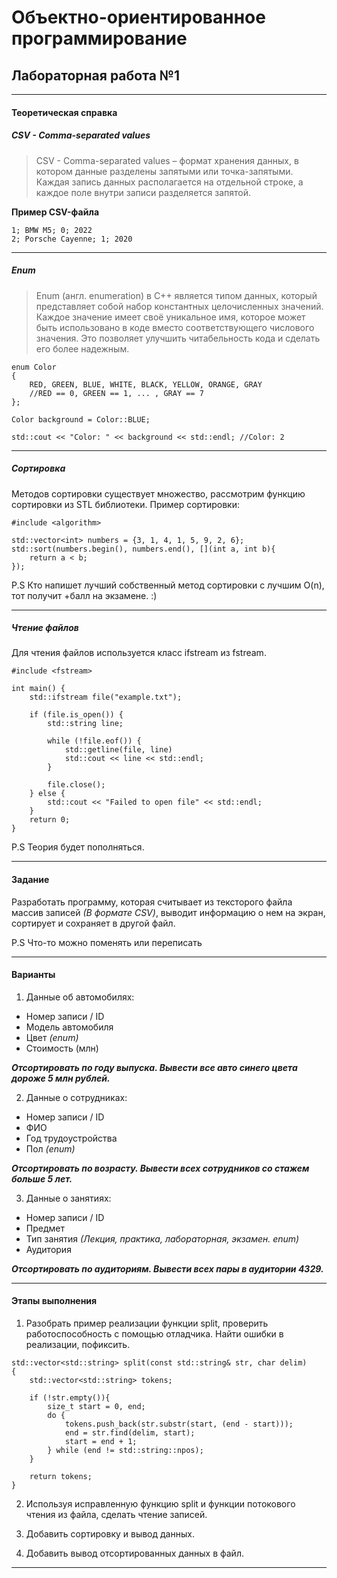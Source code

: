 # Объектно-ориентированное программирование  

## Лабораторная работа №1  
---  
#### Теоретическая справка   

##### CSV - Comma-separated values  
> CSV - Comma-separated values – формат хранения данных, в котором данные разделены запятыми или точка-запятыми. Каждая запись данных располагается на отдельной строке, а каждое поле внутри записи разделяется запятой.  

**Пример СSV-файла**  
```
1; BMW M5; 0; 2022
2; Porsche Cayenne; 1; 2020  
```
---

##### Enum   
> Enum (англ. enumeration) в C++ является типом данных, который представляет собой набор константных целочисленных значений. Каждое значение имеет своё уникальное имя, которое может быть использовано в коде вместо соответствующего числового значения. Это позволяет улучшить читабельность кода и сделать его более надежным.

  
```
enum Color
{
    RED, GREEN, BLUE, WHITE, BLACK, YELLOW, ORANGE, GRAY
    //RED == 0, GREEN == 1, ... , GRAY == 7
};

Color background = Color::BLUE;

std::cout << "Color: " << background << std::endl; //Color: 2
```  
---

##### Сортировка  
Методов сортировки существует множество, рассмотрим функцию сортировки из STL библиотеки. 
Пример сортировки:  
```
#include <algorithm>

std::vector<int> numbers = {3, 1, 4, 1, 5, 9, 2, 6};
std::sort(numbers.begin(), numbers.end(), [](int a, int b){ 
    return a < b; 
});
```

P.S Кто напишет лучший собственный метод сортировки с лучшим O(n), тот получит +балл на экзамене. :)  

---

##### Чтение файлов  
Для чтения файлов используется класс ifstream из fstream. 
```
#include <fstream>

int main() {
    std::ifstream file("example.txt");

    if (file.is_open()) {
        std::string line;

        while (!file.eof()) {
            std::getline(file, line)
            std::cout << line << std::endl;
        }

        file.close();   
    } else {
        std::cout << "Failed to open file" << std::endl;
    }
    return 0;
}

```

P.S Теория будет пополняться.

---
#### **Задание**  
Разработать программу, которая считывает из тексторого файла массив записей *(В формате CSV)*, выводит информацию о нем на экран, сортирует и сохраняет в другой файл.  

P.S Что-то можно поменять или переписать

---  
#### **Варианты**   

1. Данные об автомобилях: 
 
* Номер записи / ID
* Модель автомобиля
* Цвет *(enum)*
* Стоимость (млн) 

***Отсортировать по году выпуска. Вывести все авто синего цвета дороже 5 млн рублей.***   

2. Данные о сотрудниках: 
* Номер записи / ID
* ФИО 
* Год трудоустройства
* Пол *(enum)*
  
***Отсортировать по возрасту. Вывести всех сотрудников со стажем больше 5 лет.*** 

3. Данные о занятиях: 
* Номер записи / ID
* Предмет
* Тип занятия *(Лекция, практика, лабораторная, экзамен. enum)*
* Аудитория  
  
***Отсортировать по аудиториям. Вывести всех пары в аудитории 4329.*** 

---

#### **Этапы выполнения**  

1. Разобрать пример реализации функции split, проверить работоспособность с помощью отладчика. Найти ошибки в реализации, пофиксить.
```
std::vector<std::string> split(const std::string& str, char delim)
{
    std::vector<std::string> tokens;

    if (!str.empty()){
        size_t start = 0, end;
        do {
            tokens.push_back(str.substr(start, (end - start)));
            end = str.find(delim, start);
            start = end + 1;
        } while (end != std::string::npos);
    }

    return tokens;
}
```  
2. Используя исправленную функцию split и функции потокового чтения из файла, сделать чтение записей.
3. Добавить сортировку и вывод данных.  

4. Добавить вывод отсортированных данных в файл.

---
